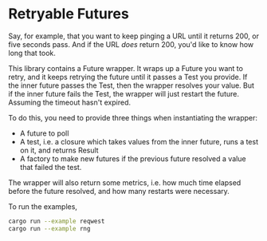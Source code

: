 # Retryable Futures

Say, for example, that you want to keep pinging a URL until it returns 200, or five seconds pass.
And if the URL _does_ return 200, you'd like to know how long that took.

This library contains a Future wrapper. It wraps up a Future you want to retry, and it keeps retrying
the future until it passes a Test you provide. If the inner future passes the Test, then the wrapper
resolves your value. But if the inner future fails the Test, the wrapper will just restart the future.
Assuming the timeout hasn't expired.

To do this, you need to provide three things when instantiating the wrapper:
- A future to poll
- A test, i.e. a closure which takes values from the inner future, runs a test on it, and returns Result
- A factory to make new futures if the previous future resolved a value that failed the test.

The wrapper will also return some metrics, i.e. how much time elapsed before the future resolved, and
how many restarts were necessary.

To run the examples,
```bash
cargo run --example reqwest
cargo run --example rng
```
